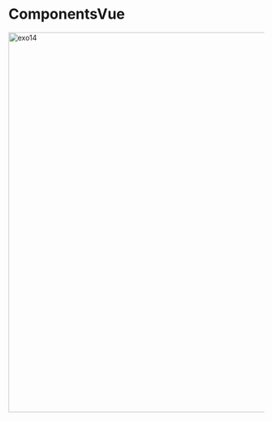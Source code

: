 # ComponentsVue

<img width="748" alt="exo14" src="https://github.com/Camille-Durand/CoursVue/assets/75265358/39c68039-fa2f-4741-baba-e85f7667fc62">
